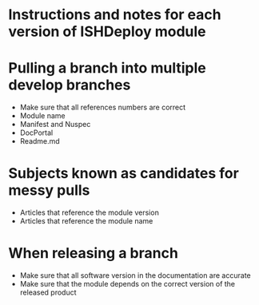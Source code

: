 ﻿Instructions and notes for each version of ISHDeploy module
===========================================================

# Pulling a branch into multiple develop branches

* Make sure that all references numbers are correct
* Module name
* Manifest and Nuspec
* DocPortal
* Readme.md

# Subjects known as candidates for messy pulls

* Articles that reference the module version
* Articles that reference the module name

# When releasing a branch

* Make sure that all software version in the documentation are accurate
* Make sure that the module depends on the correct version of the released product